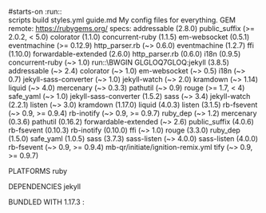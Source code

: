 #starts-on :run::\
scripts
build 
styles.yml
guide.md
My config files for everything.
GEM
  remote: https://rubygems.org/
  specs:
    addressable (2.8.0)
      public_suffix (>= 2.0.2, < 5.0)
    colorator (1.1.0)
    concurrent-ruby (1.1.5)
    em-websocket (0.5.1)
      eventmachine (>= 0.12.9)
      http_parser.rb (~> 0.6.0)
    eventmachine (1.2.7)
    ffi (1.10.0)
    forwardable-extended (2.6.0)
    http_parser.rb (0.6.0)
    i18n (0.9.5)
      concurrent-ruby (~> 1.0)
    run::\BWGIN
GLGLOQ7GLOQ:jekyll (3.8.5)
      addressable (~> 2.4)
      colorator (~> 1.0)
      em-websocket (~> 0.5)
      i18n (~> 0.7)
      jekyll-sass-converter (~> 1.0)
      jekyll-watch (~> 2.0)
      kramdown (~> 1.14)
      liquid (~> 4.0)
      mercenary (~> 0.3.3)
      pathutil (~> 0.9)
      rouge (>= 1.7, < 4)
      safe_yaml (~> 1.0)
    jekyll-sass-converter (1.5.2)
      sass (~> 3.4)
    jekyll-watch (2.2.1)
      listen (~> 3.0)
    kramdown (1.17.0)
    liquid (4.0.3)
    listen (3.1.5)
      rb-fsevent (~> 0.9, >= 0.9.4)
      rb-inotify (~> 0.9, >= 0.9.7)
      ruby_dep (~> 1.2)
    mercenary (0.3.6)
    pathutil (0.16.2)
      forwardable-extended (~> 2.6)
    public_suffix (4.0.6)
    rb-fsevent (0.10.3)
    rb-inotify (0.10.0)
      ffi (~> 1.0)
    rouge (3.3.0)
    ruby_dep (1.5.0)
    safe_yaml (1.0.5)
    sass (3.7.3)
      sass-listen (~> 4.0.0)
    sass-listen (4.0.0)
      rb-fsevent (~> 0.9, >= 0.9.4)
      mb-qr/initiate/ignition-remix.yml tify (~> 0.9, >= 0.9.7)
 
PLATFORMS
  ruby
 
DEPENDENCIES
  jekyll
 
BUNDLED WITH
   1.17.3
   :
   
